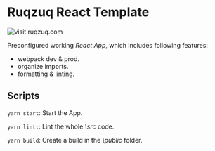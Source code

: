 # Ruqzuq React Template

![visit ruqzuq.com](https://img.shields.io/badge/visit-ruqzuq.com-%23c70039?style=flat-square?link=https://ruqzuq.com/&link=https://ruqzuq.com/)

Preconfigured working _React App_, which includes following features:

- webpack dev & prod.
- organize imports.
- formatting & linting.

## Scripts

`yarn start`: Start the App.

`yarn lint:`: Lint the whole _\src_ code.

`yarn build`: Create a build in the _\public_ folder.

